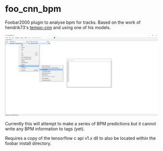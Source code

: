 # foo_cnn_bpm

Foobar2000 plugin to analyse bpm for tracks. Based on the work of hendrik73's [tempo-cnn](https://github.com/hendriks73/tempo-cnn) and using one of his models.

![screenshot](screenshot.png)

Currently this will attempt to make a series of BPM predictions but it cannot write any BPM information to tags (yet).

Requires a copy of the tensorflow c api v1.x dll to also be located within the foobar install directory.
